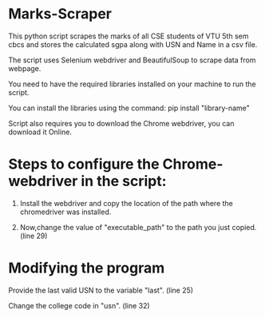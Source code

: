 # Marks-Scraper
This python script scrapes the marks of all CSE students of VTU 5th sem cbcs and stores the calculated sgpa along with USN and Name in a csv file.

The script uses Selenium webdriver and BeautifulSoup to scrape data from webpage.

You need to have the required libraries installed on your machine to run the script.

You can install the libraries using the command:
pip install "library-name"

Script also requires you to download the Chrome webdriver, you can download it Online.

# Steps to configure the Chrome-webdriver in the script:
1. Install the webdriver and copy the location of the path where the chromedriver was installed.

2. Now,change the value of "executable_path" to the path you just copied. (line 29)

# Modifying the program
Provide the last valid USN to the variable "last". (line 25)

Change the college code in "usn". (line 32)
